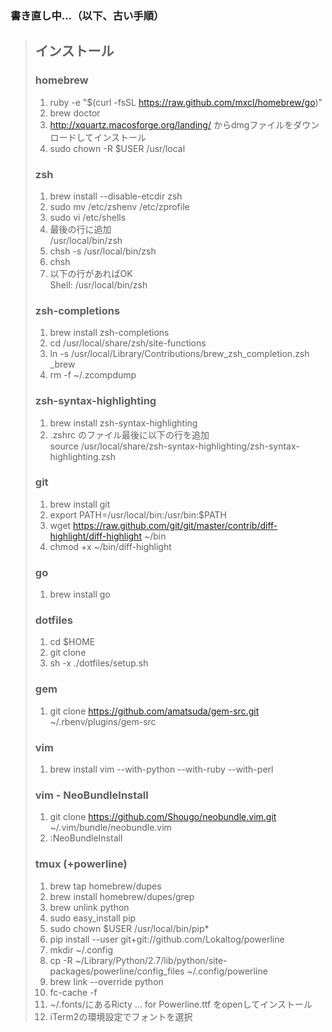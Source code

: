 ### 書き直し中…（以下、古い手順）


> ## インストール
> ### homebrew
> 1. ruby -e "$(curl -fsSL https://raw.github.com/mxcl/homebrew/go)"
> 1. brew doctor
> 1. http://xquartz.macosforge.org/landing/ からdmgファイルをダウンロードしてインストール
> 1. sudo chown -R $USER /usr/local
> 
> ### zsh
> 1. brew install --disable-etcdir zsh
> 1. sudo mv /etc/zshenv /etc/zprofile
> 1. sudo vi /etc/shells
> 1. 最後の行に追加  
>    /usr/local/bin/zsh
> 1. chsh -s /usr/local/bin/zsh
> 1. chsh
> 1. 以下の行があればOK  
>    Shell: /usr/local/bin/zsh
> 
> ### zsh-completions
> 1. brew install zsh-completions
> 1. cd /usr/local/share/zsh/site-functions
> 1. ln -s /usr/local/Library/Contributions/brew_zsh_completion.zsh _brew
> 1. rm -f ~/.zcompdump
> 
> ### zsh-syntax-highlighting
> 1. brew install zsh-syntax-highlighting
> 1. .zshrc のファイル最後に以下の行を追加  
>    source /usr/local/share/zsh-syntax-highlighting/zsh-syntax-highlighting.zsh
> 
> ### git
> 1. brew install git
> 1. export PATH=/usr/local/bin:/usr/bin:$PATH
> 1. wget https://raw.github.com/git/git/master/contrib/diff-highlight/diff-highlight ~/bin
> 1. chmod +x ~/bin/diff-highlight
> 
> ### go
> 1. brew install go
> 
> ### dotfiles
> 1. cd $HOME
> 1. git clone
> 1. sh -x ./dotfiles/setup.sh
> 
> ### gem
> 1. git clone https://github.com/amatsuda/gem-src.git ~/.rbenv/plugins/gem-src
> 
> ### vim
> 1. brew install vim --with-python --with-ruby --with-perl
> 
> ### vim - NeoBundleInstall
> 1. git clone https://github.com/Shougo/neobundle.vim.git ~/.vim/bundle/neobundle.vim
> 1. :NeoBundleInstall
> 
> ### tmux (+powerline)
> 1. brew tap homebrew/dupes
> 1. brew install homebrew/dupes/grep
> 1. brew unlink python
> 1. sudo easy_install pip
> 1. sudo chown $USER /usr/local/bin/pip*
> 1. pip install --user git+git://github.com/Lokaltog/powerline
> 1. mkdir ~/.config
> 1. cp -R ~/Library/Python/2.7/lib/python/site-packages/powerline/config_files ~/.config/powerline
> 1. brew link --override python
> 1. fc-cache -f
> 1. ~/.fonts/にあるRicty ... for Powerline.ttf をopenしてインストール
> 1. iTerm2の環境設定でフォントを選択

